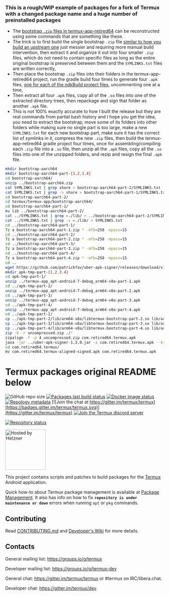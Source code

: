 ### This is a rough/WIP example of packages for a fork of Termux with a changed package name and a huge number of preinstalled packages
- The [bootstrap `.zip` files in termux-app-retired64](https://github.com/owokitty/termux-app-retired64/blob/retired64/app/src/main/bootstrap-part-1/bootstrap-aarch64-part-1.zip) can be reconstructed using some commands that are something like these.
- The trick is to first build the single bootstrap `.zip` file [similar to how you build an upstream one](https://github.com/termux/termux-packages/wiki/For-maintainers#build-bootstrap-archives) just messier and requiring more manual build intervention, then extract it and organize it out into four smaller `.zip` files, which do not need to contain specific files as long as the entire original bootstrap is preserved between them and the `SYMLINKS.txt` files are written correctly,
- Then place the bootstrap `.zip` files into their folders in the termux-app-retired64 project, run the gradle build four times to generate four `.apk` files, [one for each of the ndkBuild project files](https://github.com/owokitty/termux-app-retired64/blob/retired64/app/build.gradle#L109-L112), uncommenting one at a time,
- Then extract all four `.apk` files, copy all of the `.so` files into one of the extracted directory trees, then repackage and sign that folder as another `.apk` file.
- This is not 100% exactly accurate to how I built the release but they are real commands from partial bash history and I hope you get the idea, you need to extract the bootstrap, move some of its folders into other folders while making sure no single part is too large, make a new `SYMLINKS.txt` for each new bootstrap part, make sure it has the correct list of symlinks in it, compress the new `.zip` files, then build the termux-app-retired64 gradle project four times, once for assembling/compiling each `.zip` file into a `.so` file, then unzip all the `.apk` files, copy all the `.so` files into one of the unzipped folders, and rezip and resign the final `.apk` file.

```bash
mkdir bootstrap-aarch64
mkdir bootstrap-aarch64-part-{1,2,3,4}
cd bootstrap-aarch64/
unzip ../bootstrap-aarch64.zip
cat SYMLINKS.txt | grep share > bootstrap-aarch64-part-2/SYMLINKS.txt
cat SYMLINKS.txt | grep -v share > bootstrap-aarch64-part-1/SYMLINKS.txt
cd bootstrap-aarch64-part-2/
cd termux/termux-app/bootstrap-aarch64/
cd bootstrap-aarch64-part-1/
mv lib ../bootstrap-aarch64-part-2/
cat ../SYMLINKS.txt | grep ←./lib/ > ../bootstrap-aarch64-part-2/SYMLINKS.txt
cat ../SYMLINKS.txt | grep -v ←./lib/ > SYMLINKS.txt
cd ../bootstrap-aarch64-part-1/
7z a bootstrap-aarch64-part-1.zip * -mfb=258 -mpass=15
cd ../bootstrap-aarch64-part-2/
7z a bootstrap-aarch64-part-2.zip * -mfb=258 -mpass=15
cd ../bootstrap-aarch64-part-3/
7z a bootstrap-aarch64-part-3.zip * -mfb=258 -mpass=15
cd ../bootstrap-aarch64-part-4/
7z a bootstrap-aarch64-part-4.zip * -mfb=258 -mpass=15
cd ..
wget https://github.com/patrickfav/uber-apk-signer/releases/download/v1.3.0/uber-apk-signer-1.3.0.jar
mkdir apk-tmp-part-{1,2,3,4}
cd apk-tmp-part-1/
unzip ../termux-app_apt-android-7-debug_arm64-v8a-part-1.apk
cd ../apk-tmp-part-2/
unzip ../termux-app_apt-android-7-debug_arm64-v8a-part-2.apk
cd ../apk-tmp-part-3/
unzip ../termux-app_apt-android-7-debug_arm64-v8a-part-3.apk
cd ../apk-tmp-part-4/
unzip ../termux-app_apt-android-7-debug_arm64-v8a-part-4.apk
cd ../apk-tmp-part-1/
cp ../apk-tmp-part-2/lib/arm64-v8a/libtermux-bootstrap-part-2.so lib/arm64-v8a/
cp ../apk-tmp-part-3/lib/arm64-v8a/libtermux-bootstrap-part-3.so lib/arm64-v8a/
cp ../apk-tmp-part-4/lib/arm64-v8a/libtermux-bootstrap-part-4.so lib/arm64-v8a/
zip -0 -r uncompressed.zip ./*
zipalign -f -p 4 uncompressed.zip com.retired64.termux.apk
java -jar ../uber-apk-signer-1.3.0.jar -a com.retired64.termux.apk --ks ../../app/testkey_untrusted.jks --ksAlias alias --ksKeyPass xrj45yWGLbsO7W0v --ksPass xrj45yWGLbsO7W0v -o com.retired64.termux
cd com.retired64.termux/
mv com.retired64.termux-aligned-signed.apk com.retired64.termux.apk
```

# Termux packages original README below

![GitHub repo size](https://img.shields.io/github/repo-size/termux/termux-packages)
[![Packages last build status](https://github.com/termux/termux-packages/workflows/Packages/badge.svg)](https://github.com/termux/termux-packages/actions)
[![Docker image status](https://github.com/termux/termux-packages/workflows/Docker%20image/badge.svg)](https://hub.docker.com/r/termux/package-builder)
[![Repology metadata](https://github.com/termux/repology-metadata/workflows/Repology%20metadata/badge.svg)](https://repology.org/repository/termux)
[![Join the chat at https://gitter.im/termux/termux](https://badges.gitter.im/termux/termux.svg)](https://gitter.im/termux/termux)
[![Join the Termux discord server](https://img.shields.io/discord/641256914684084234.svg?label=&logo=discord&logoColor=ffffff&color=5865F2)](https://discord.gg/HXpF69X)

[![Repository status](https://repology.org/badge/repository-big/termux.svg)](https://repology.org/repository/termux)

<img src=".github/static/hosted-by-hetzner.png" alt="Hosted by Hetzner" width="128px"></img>

This project contains scripts and patches to build packages for the [Termux](https://github.com/termux/termux-app)
Android application.

Quick how-to about Termux package management is available at [Package Management](https://github.com/termux/termux-packages/wiki/Package-Management). It also has info on how to fix **`repository is under maintenance or down`** errors when running `apt` or `pkg` commands.

## Contributing

Read [CONTRIBUTING.md](/CONTRIBUTING.md) and [Developer's Wiki](https://github.com/termux/termux-packages/wiki) for more details.

## Contacts

General mailing list: https://groups.io/g/termux

Developer mailing list: https://groups.io/g/termux-dev

General chat: https://gitter.im/termux/termux or #termux on IRC/libera.chat.

Developer chat: https://gitter.im/termux/dev.
